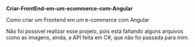 **Criar-FrontEnd-em-um-ecommerce-com-Angular**

Como criar um Frontend em um e-commerce com Angular

Não foi possível realizar esse projeto, pois está faltando alguns arquivos como as imagens, ainda, a API feita em C#, que não foi passada para mim.
